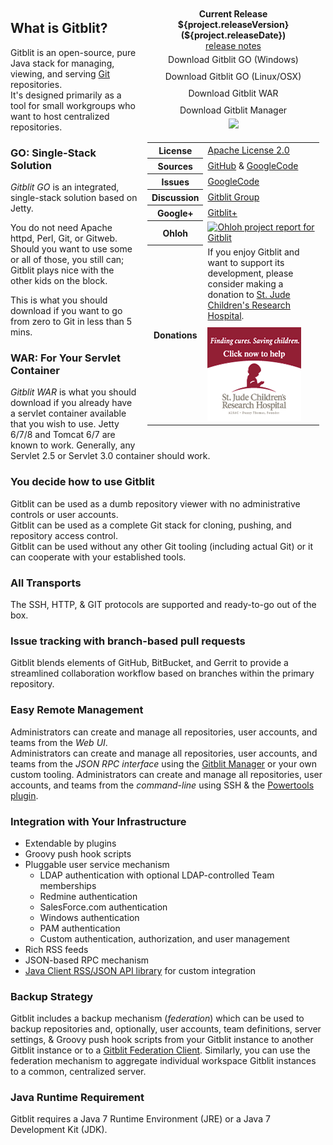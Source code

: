 <div class="well" style="margin-left:5px;float:right;width:275px;padding: 10px 10px;">
<script>
   (function(d, s, id) {
       var js, fjs = d.getElementsByTagName(s)[0];
       if (d.getElementById(id)) return;
       js = d.createElement(s); js.id = id;
       js.async = true;
       js.src = "//go.jelastic.com/widgets.js";
       fjs.parentNode.insertBefore(js, fjs);
   }(document, 'script', 'jelastic-jssdk'));
</script>
<div style="text-align:center">
<b>Current Release ${project.releaseVersion} (${project.releaseDate})</b><br/><a href="releasenotes.html">release notes</a>
<div style="padding:5px;"><a style="width:175px;text-decoration:none;" class="btn btn-success" href="%GCURL%gitblit-${project.releaseVersion}.zip">Download Gitblit GO (Windows)</a></div>
<div style="padding:5px;"><a style="width:175px;text-decoration:none;" class="btn btn-success" href="%GCURL%gitblit-${project.releaseVersion}.tar.gz">Download Gitblit GO (Linux/OSX)</a></div>
<div style="padding:5px;"><a style="width:175px;text-decoration:none;" class="btn btn-danger" href="%GCURL%gitblit-${project.releaseVersion}.war">Download Gitblit WAR</a></div>
<div style="padding:5px;"><a style="width:175px;text-decoration:none;" class="btn btn-primary" href="%GCURL%manager-${project.releaseVersion}.zip">Download Gitblit Manager</a></div>
		<a href='https://bintray.com/gitblit/releases/gitblit/view?source=watch' alt='Get automatic notifications about new "stable" versions'><img src='https://www.bintray.com/docs/images/bintray_badge_color.png'></a>
	</div>
<div data-manifest="http://1c57d83a4c5f3a21ec25c050d4c5e37b.app.jelastic.com/xssu/cross/download/RDYYHABkAFJbUVlMMVU7RUtDARgATExFCEBuGS4jdQJKRUsEDwIBQmNTTEBI" data-width="280" data-theme="flat-blue" data-text="Get it hosted now!" data-tx-empty="Type your email and click the button" data-tx-invalid-email="Invalid email, please check the spelling" data-tx-error="An error has occurred, please try again later" data-tx-success="Check your email" class="je-app" ></div>
	<div style="padding-top:5px;">
	<table class="table condensed-table">
		<tbody>
		<tr><th>License</th><td><a href="http://www.apache.org/licenses/LICENSE-2.0">Apache License 2.0</a></td></tr>
		<tr><th>Sources</th><td><a href="${project.scmUrl}">GitHub</a> &amp; <a href="http://code.google.com/p/gitblit/source/list">GoogleCode</a></td></tr>		
		<tr><th>Issues</th><td><a href="${project.issuesUrl}">GoogleCode</a></td></tr>
		<tr><th>Discussion</th><td><a href="${project.forumUrl}">Gitblit Group</a></td></tr>
		<tr><th>Google+</th><td><a href="${project.socialNetworkUrl}">Gitblit+</a></td></tr>
		<tr><th>Ohloh</th><td><a target="_top" href="http://www.ohloh.net/p/gitblit"><img border="0" width="100" height="16" src="http://www.ohloh.net/p/gitblit/widgets/project_thin_badge.gif" alt="Ohloh project report for Gitblit" /></a></td></tr>
		<tr><th>Donations</th><td>If you enjoy Gitblit and want to support its development, please consider making a donation to <a href="http://www.stjude.org">St. Jude Children's Research Hospital</a>.
		<a href="http://www.stjude.org" alt="St. Jude Children's Research Hospital"><img style="padding-top:10px;" src="stjude_150x150.gif"/></a></td></tr>
		</tbody>
		</table>
	</div>
</div>

## What is Gitblit?

Gitblit is an open-source, pure Java stack for managing, viewing, and serving [Git][git] repositories.  
It's designed primarily as a tool for small workgroups who want to host centralized repositories.

### GO: Single-Stack Solution

*Gitblit GO* is an integrated, single-stack solution based on Jetty.

You do not need Apache httpd, Perl, Git, or Gitweb.  Should you want to use some or all of those, you still can; Gitblit plays nice with the other kids on the block.

This is what you should download if you want to go from zero to Git in less than 5 mins.

### WAR: For Your Servlet Container
*Gitblit WAR* is what you should download if you already have a servlet container available that you wish to use.  Jetty 6/7/8 and Tomcat 6/7 are known to work.  Generally, any Servlet 2.5 or Servlet 3.0 container should work.

### You decide how to use Gitblit

Gitblit can be used as a dumb repository viewer with no administrative controls or user accounts.  
Gitblit can be used as a complete Git stack for cloning, pushing, and repository access control.  
Gitblit can be used without any other Git tooling (including actual Git) or it can cooperate with your established tools.

### All Transports

The SSH, HTTP, & GIT protocols are supported and ready-to-go out of the box.

### Issue tracking with branch-based pull requests

Gitblit blends elements of GitHub, BitBucket, and Gerrit to provide a streamlined collaboration workflow based on branches within the primary repository.

### Easy Remote Management

Administrators can create and manage all repositories, user accounts, and teams from the *Web UI*.  
Administrators can create and manage all repositories, user accounts, and teams from the *JSON RPC interface* using the [Gitblit Manager](http://code.google.com/p/gitblit/downloads/detail?name=%MANAGER%) or your own custom tooling. 
Administrators can create and manage all repositories, user accounts, and teams from the *command-line* using SSH & the [Powertools plugin](https://github.com/gitblit/gitblit-powertools-plugin).

### Integration with Your Infrastructure

- Extendable by plugins
- Groovy push hook scripts
- Pluggable user service mechanism
    - LDAP authentication with optional LDAP-controlled Team memberships
    - Redmine authentication
    - SalesForce.com authentication
    - Windows authentication
    - PAM authentication
    - Custom authentication, authorization, and user management
- Rich RSS feeds
- JSON-based RPC mechanism
- [Java Client RSS/JSON API library](http://code.google.com/p/gitblit/downloads/detail?name=%API%) for custom integration

### Backup Strategy

Gitblit includes a backup mechanism (*federation*) which can be used to backup repositories and, optionally, user accounts, team definitions, server settings, & Groovy push hook scripts from your Gitblit instance to another Gitblit instance or to a [Gitblit Federation Client](http://code.google.com/p/gitblit/downloads/detail?name=%FEDCLIENT%).  Similarly, you can use the federation mechanism to aggregate individual workspace Gitblit instances to a common, centralized server.

### Java Runtime Requirement

Gitblit requires a Java 7 Runtime Environment (JRE) or a Java 7 Development Kit (JDK).

[jgit]: http://eclipse.org/jgit "Eclipse JGit Site"
[git]: http://git-scm.com "Official Git Site"
